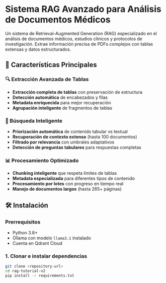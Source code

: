 # Sistema RAG Avanzado para Análisis de Documentos Médicos

Un sistema de Retrieval-Augmented Generation (RAG) especializado en el análisis de documentos médicos, estudios clínicos y protocolos de investigación. Extrae información precisa de PDFs complejos con tablas extensas y datos estructurados.

## 🚀 Características Principales

### 🔍 Extracción Avanzada de Tablas
- **Extracción completa de tablas** con preservación de estructura
- **Detección automática** de encabezados y filas
- **Metadata enriquecida** para mejor recuperación
- **Agrupación inteligente** de fragmentos de tablas

### 🤖 Búsqueda Inteligente
- **Priorización automática** de contenido tabular vs textual
- **Recuperación de contexto extenso** (hasta 100 documentos)
- **Filtrado por relevancia** con umbrales adaptativos
- **Detección de preguntas tabulares** para respuestas completas

### 📊 Procesamiento Optimizado
- **Chunking inteligente** que respeta límites de tablas
- **Metadata especializada** para diferentes tipos de contenido
- **Procesamiento por lotes** con progreso en tiempo real
- **Manejo de documentos largos** (hasta 265+ páginas)

## 🛠️ Instalación

### Prerrequisitos
- Python 3.8+
- Ollama con modelo `llama3.1` instalado
- Cuenta en Qdrant Cloud

### 1. Clonar e instalar dependencias
```bash
git clone <repository-url>
cd rag-tutorial-v2
pip install -r requirements.txt
